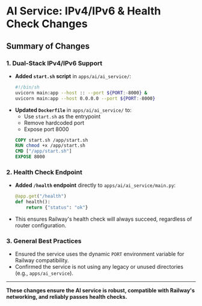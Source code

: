 # AI Service: IPv4/IPv6 & Health Check Changes

## Summary of Changes

### 1. Dual-Stack IPv4/IPv6 Support
- **Added `start.sh` script** in `apps/ai/ai_service/`:
  ```sh
  #!/bin/sh
  uvicorn main:app --host :: --port ${PORT:-8000} &
  uvicorn main:app --host 0.0.0.0 --port ${PORT:-8000}
  ```
- **Updated `Dockerfile`** in `apps/ai/ai_service/` to:
  - Use `start.sh` as the entrypoint
  - Remove hardcoded port
  - Expose port 8000
  ```dockerfile
  COPY start.sh /app/start.sh
  RUN chmod +x /app/start.sh
  CMD ["/app/start.sh"]
  EXPOSE 8000
  ```

### 2. Health Check Endpoint
- **Added `/health` endpoint** directly to `apps/ai/ai_service/main.py`:
  ```python
  @app.get("/health")
  def health():
      return {"status": "ok"}
  ```
- This ensures Railway's health check will always succeed, regardless of router configuration.

### 3. General Best Practices
- Ensured the service uses the dynamic `PORT` environment variable for Railway compatibility.
- Confirmed the service is not using any legacy or unused directories (e.g., `apps/ai_service`).

---

**These changes ensure the AI service is robust, compatible with Railway's networking, and reliably passes health checks.** 